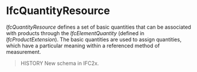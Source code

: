 IfcQuantityResource
===================

_IfcQuantityResource_ defines a set of basic quantities that can be associated with products through the _IfcElementQuantity_ (defined in _IfcProductExtension_). The basic quantities are used to assign quantities, which have a particular meaning within a referenced method of measurement.

> HISTORY New schema in IFC2x.
